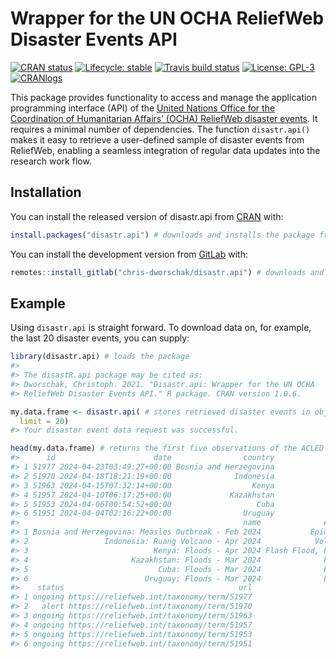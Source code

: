 
<!-- README.md is generated from README.Rmd. Please edit that file -->

# Wrapper for the UN OCHA ReliefWeb Disaster Events API

<!-- badges: start -->

[![CRAN
status](https://www.r-pkg.org/badges/version-last-release/disastr.api)](https://CRAN.R-project.org/package=disastr.api/)
[![Lifecycle:
stable](https://img.shields.io/badge/lifecycle-stable-brightgreen.svg)](https://lifecycle.r-lib.org/articles/stages.html#stable/)
[![Travis build
status](https://travis-ci.com/chris-dworschak/disastr.api.svg?branch=master)](https://travis-ci.com/gitlab/chris-dworschak/disastr.api/)
[![License:
GPL-3](https://img.shields.io/badge/License-GPLv3-lightgrey.svg)](https://www.gnu.org/licenses/gpl-3.0)
[![CRANlogs](http://cranlogs.r-pkg.org/badges/grand-total/disastr.api)](https://CRAN.R-project.org/package=disastr.api/)
<!-- badges: end -->

This package provides functionality to access and manage the application
programming interface (API) of the [United Nations Office for the
Coordination of Humanitarian Affairs’ (OCHA) ReliefWeb disaster
events](https://reliefweb.int/disasters). It requires a minimal number
of dependencies. The function `disastr.api()` makes it easy to retrieve
a user-defined sample of disaster events from ReliefWeb, enabling a
seamless integration of regular data updates into the research work
flow.

## Installation

You can install the released version of disastr.api from
[CRAN](https://CRAN.R-project.org/) with:

``` r
install.packages("disastr.api") # downloads and installs the package from CRAN
```

You can install the development version from
[GitLab](https://gitlab.com/chris-dworschak/) with:

``` r
remotes::install_gitlab("chris-dworschak/disastr.api") # downloads and installs the package from GitLab
```

## Example

Using `disastr.api` is straight forward. To download data on, for
example, the last 20 disaster events, you can supply:

``` r
library(disastr.api) # loads the package
#> 
#> The disastR.api package may be cited as:
#> Dworschak, Christoph. 2021. "Disastr.api: Wrapper for the UN OCHA
#> ReliefWeb Disaster Events API." R package. CRAN version 1.0.6.

my.data.frame <- disastr.api( # stores retrieved disaster events in object my.data.frame
  limit = 20)
#> Your disaster event data request was successful.

head(my.data.frame) # returns the first five observations of the ACLED sample
#>      id                      date                country
#> 1 51977 2024-04-23T03:49:27+00:00 Bosnia and Herzegovina
#> 2 51970 2024-04-18T18:21:19+00:00              Indonesia
#> 3 51963 2024-04-15T07:32:14+00:00                  Kenya
#> 4 51957 2024-04-10T06:17:25+00:00             Kazakhstan
#> 5 51953 2024-04-06T00:54:52+00:00                   Cuba
#> 6 51951 2024-04-04T02:16:22+00:00                Uruguay
#>                                                  name              event
#> 1 Bosnia and Herzegovina: Measles Outbreak - Feb 2024           Epidemic
#> 2                 Indonesia: Ruang Volcano - Apr 2024            Volcano
#> 3                            Kenya: Floods - Apr 2024 Flash Flood, Flood
#> 4                       Kazakhstan: Floods - Mar 2024              Flood
#> 5                             Cuba: Floods - Mar 2024              Flood
#> 6                          Uruguay: Floods - Mar 2024              Flood
#>    status                                       url
#> 1 ongoing https://reliefweb.int/taxonomy/term/51977
#> 2   alert https://reliefweb.int/taxonomy/term/51970
#> 3 ongoing https://reliefweb.int/taxonomy/term/51963
#> 4 ongoing https://reliefweb.int/taxonomy/term/51957
#> 5 ongoing https://reliefweb.int/taxonomy/term/51953
#> 6 ongoing https://reliefweb.int/taxonomy/term/51951
```
